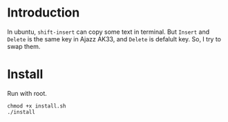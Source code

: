 # Introduction

In ubuntu, `shift-insert` can copy some text in terminal.
But `Insert` and `Delete` is the same key in Ajazz AK33, and `Delete` is defalult key. So, I try to swap them.

# Install
Run with root.
```shell
chmod +x install.sh
./install
```
